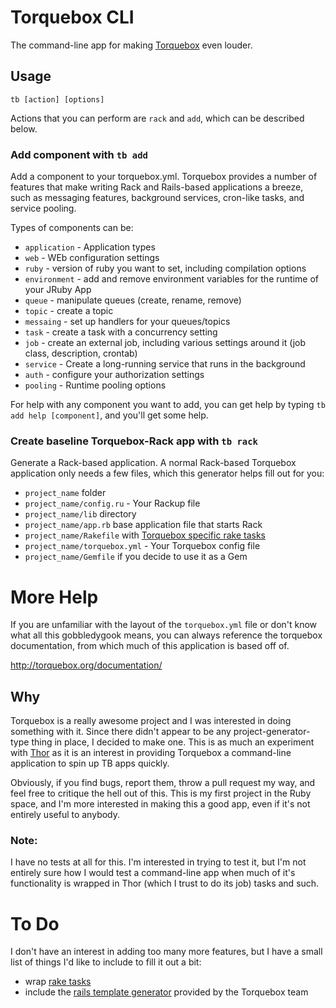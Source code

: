Torquebox CLI
=============
The command-line app for making [Torquebox][1] even louder.

Usage
-----

    tb [action] [options]

Actions that you can perform are `rack` and `add`, which can be described
below.

### Add component with `tb add`
Add a component to your torquebox.yml.  Torquebox provides a number of features
that make writing Rack and Rails-based applications a breeze, such as messaging
features, background services, cron-like tasks, and service pooling.

  Types of components can be:

   * `application` - Application types
   * `web` - WEb configuration settings
   * `ruby` - version of ruby you want to set, including compilation options
   * `environment` - add and remove environment variables for the runtime of
     your JRuby App
   * `queue` - manipulate queues (create, rename, remove)
   * `topic` - create a topic
   * `messaing` - set up handlers for your queues/topics
   * `task` - create a task with a concurrency setting
   * `job` - create an external job, including various settings around it
     (job class, description, crontab)
   * `service` - Create a long-running service that runs in the background
   * `auth` - configure your authorization settings
   * `pooling` - Runtime pooling options

For help with any component you want to add, you can get help by typing `tb add
help [component]`, and you'll get some help.

### Create baseline Torquebox-Rack app with `tb rack`
Generate a Rack-based application.  A normal Rack-based Torquebox application
only needs a few files, which this generator helps fill out for you:

   * `project_name` folder
   * `project_name/config.ru` - Your Rackup file
   * `project_name/lib` directory
   * `project_name/app.rb` base application file that starts Rack
   * `project_name/Rakefile` with [Torquebox specific rake tasks][3]
   * `project_name/torquebox.yml` - Your Torquebox config file
   * `project_name/Gemfile` if you decide to use it as a Gem


More Help
=========

If you are unfamiliar with the layout of the `torquebox.yml` file or don't know
what all this gobbledygook means, you can always reference the torquebox documentation, from
which much of this application is based off of.

http://torquebox.org/documentation/

Why
---
Torquebox is a really awesome project and I was interested in doing something
with it.  Since there didn't appear to be any project-generator-type
thing in place, I decided to make one.  This is as much an experiment with
[Thor][2] as it is an interest in providing Torquebox a command-line application
to spin up TB apps quickly.

Obviously, if you find bugs, report them, throw a pull request my way, and
feel free to critique the hell out of this.  This is my first project in the
Ruby space, and I'm more interested in making this a good app, even if it's not
entirely useful to anybody.

### Note:
I have no tests at all for this.  I'm interested in trying to test it, but I'm
not entirely sure how I would test a command-line app when much of it's
functionality is wrapped in Thor (which I trust to do its job) tasks and such.

To Do
=====
I don't have an interest in adding too many more features, but I have a small list of things
I'd like to include to fill it out a bit:

  * wrap [rake tasks][3]
  * include the [rails template generator][4] provided by the Torquebox team

  [1]: http://www.torquebox.org/
  [2]: http://www.github.com/wycats/thor
  [3]: http://torquebox.org/documentation/1.0.1/deployment.html#deploy-using-rake
  [4]: http://torquebox.org/documentation/1.0.1/web.html#using-the-rails-application-template
